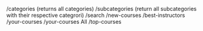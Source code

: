 /categories (returns all categories)
/subcategories (return all subcategories with their respective categrori)
/search
/new-courses
/best-instructors
/your-courses
/your-courses All
/top-courses

